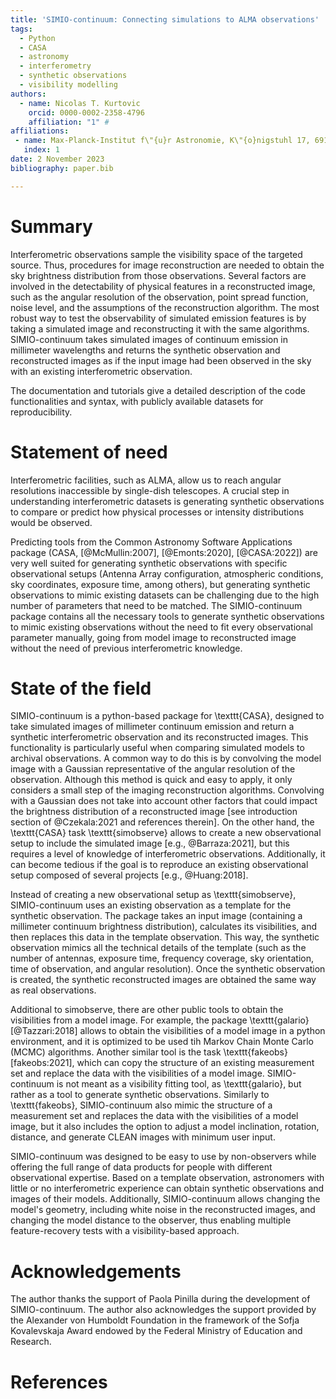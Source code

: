 ```yaml
---
title: 'SIMIO-continuum: Connecting simulations to ALMA observations'
tags:
  - Python
  - CASA
  - astronomy
  - interferometry
  - synthetic observations
  - visibility modelling
authors:
  - name: Nicolas T. Kurtovic
    orcid: 0000-0002-2358-4796
    affiliation: "1" #
affiliations:
 - name: Max-Planck-Institut f\"{u}r Astronomie, K\"{o}nigstuhl 17, 69117, Heidelberg, Germany.
   index: 1
date: 2 November 2023
bibliography: paper.bib

---
```


# Summary

Interferometric observations sample the visibility space of the targeted source. Thus, procedures for image reconstruction are needed to obtain the sky brightness distribution from those observations. Several factors are involved in the detectability of physical features in a reconstructed image, such as the angular resolution of the observation, point spread function, noise level, and the assumptions of the reconstruction algorithm. The most robust way to test the observability of simulated emission features is by taking a simulated image and reconstructing it with the same algorithms. SIMIO-continuum takes simulated images of continuum emission in millimeter wavelengths and returns the synthetic observation and reconstructed images as if the input image had been observed in the sky with an existing interferometric observation.

The documentation and tutorials give a detailed description of the code functionalities and syntax, with publicly available datasets for reproducibility.

# Statement of need

Interferometric facilities, such as ALMA, allow us to reach angular resolutions inaccessible by single-dish telescopes. A crucial step in understanding interferometric datasets is generating synthetic observations to compare or predict how physical processes or intensity distributions would be observed. 

Predicting tools from the Common Astronomy Software Applications package (CASA, [@McMullin:2007], [@Emonts:2020], [@CASA:2022]) are very well suited for generating synthetic observations with specific observational setups (Antenna Array configuration, atmospheric conditions, sky coordinates, exposure time, among others), but generating synthetic observations to mimic existing datasets can be challenging due to the high number of parameters that need to be matched. The SIMIO-continuum package contains all the necessary tools to generate synthetic observations to mimic existing observations without the need to fit every observational parameter manually, going from model image to reconstructed image without the need of previous interferometric knowledge.


# State of the field

SIMIO-continuum is a python-based package for \texttt{CASA}, designed to take simulated images of millimeter continuum emission and return a synthetic interferometric observation and its reconstructed images. This functionality is particularly useful when comparing simulated models to archival observations. A common way to do this is by convolving the model image with a Gaussian representative of the angular resolution of the observation. Although this method is quick and easy to apply, it only considers a small step of the imaging reconstruction algorithms. Convolving with a Gaussian does not take into account other factors that could impact the brightness distribution of a reconstructed image [see introduction section of @Czekala:2021 and references therein]. On the other hand, the \texttt{CASA} task \texttt{simobserve} allows to create a new observational setup to include the simulated image [e.g., @Barraza:2021], but this requires a level of knowledge of interferometric observations. Additionally, it can become tedious if the goal is to reproduce an existing observational setup composed of several projects [e.g., @Huang:2018].

Instead of creating a new observational setup as \texttt{simobserve}, SIMIO-continuum uses an existing observation as a template for the synthetic observation. The package takes an input image (containing a millimeter continuum brightness distribution), calculates its visibilities, and then replaces this data in the template observation. This way, the synthetic observation mimics all the technical details of the template (such as the number of antennas, exposure time, frequency coverage, sky orientation, time of observation, and angular resolution). Once the synthetic observation is created, the synthetic reconstructed images are obtained the same way as real observations.

Additional to simobserve, there are other public tools to obtain the visibilities from a model image. For example, the package \texttt{galario} [@Tazzari:2018] allows to obtain the visibilities of a model image in a python environment, and it is optimized to be used tih Markov Chain Monte Carlo (MCMC) algorithms. Another similar tool is the task \texttt{fakeobs} [fakeobs:2021], which can copy the structure of an existing measurement set and replace the data with the visibilities of a model image. SIMIO-continuum is not meant as a visibility fitting tool, as \texttt{galario}, but rather as a tool to generate synthetic observations. Similarly to \texttt{fakeobs}, SIMIO-continuum also mimic the structure of a measurement set and replaces the data with the visibilities of a model image, but it also includes the option to adjust a model inclination, rotation, distance, and generate CLEAN images with minimum user input. 

SIMIO-continuum was designed to be easy to use by non-observers while offering the full range of data products for people with different observational expertise. Based on a template observation, astronomers with little or no interferometric experience can obtain synthetic observations and images of their models. Additionally, SIMIO-continuum allows changing the model's geometry, including white noise in the reconstructed images, and changing the model distance to the observer, thus enabling multiple feature-recovery tests with a visibility-based approach.

# Acknowledgements

The author thanks the support of Paola Pinilla during the development of SIMIO-continuum. The author also acknowledges the support provided by the Alexander von Humboldt Foundation in the framework of the Sofja Kovalevskaja Award endowed by the Federal Ministry of Education and Research.

# References


